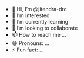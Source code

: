 - 👋 Hi, I’m @jitendra-drc
- 👀 I’m interested 
- 🌱 I’m currently learning 
- 💞️ I’m looking to collaborate 
- 📫 How to reach me ...
- 😄 Pronouns: ...
- ⚡ Fun fact: ...

<!---
jitendra-drc/jitendra-drc is a ✨ special ✨ repository because its `README.md` (this file) appears on your GitHub profile.
You can click the Preview link to take a look at your changes.
--->
